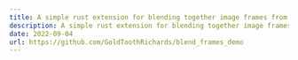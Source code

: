 ```yaml
---
title: A simple rust extension for blending together image frames from a bounded queue
description: A simple rust extension for blending together image frames from a bounded queue.
date: 2022-09-04
url: https://github.com/GoldToothRichards/blend_frames_demo
---
```


